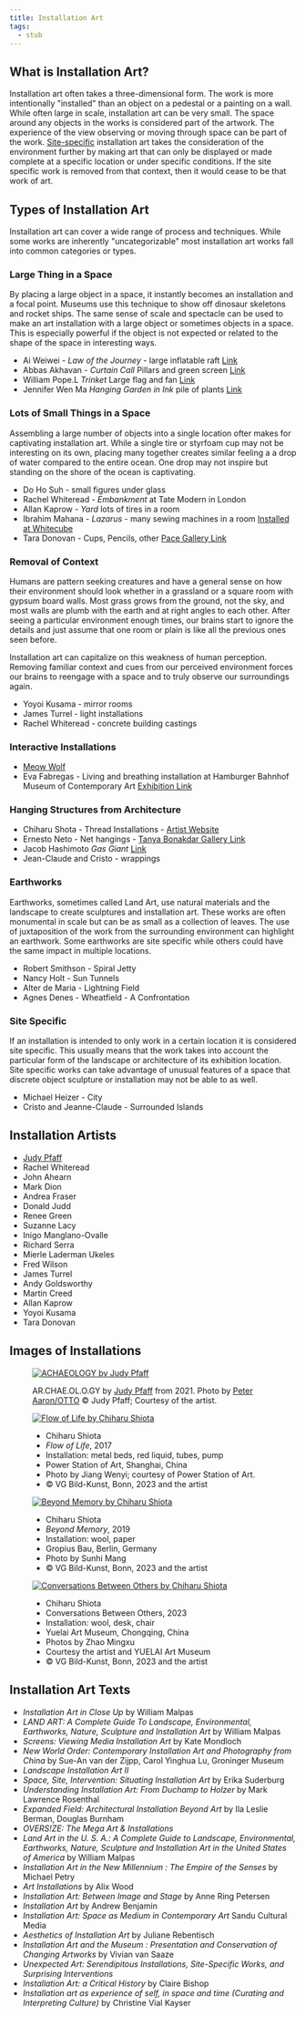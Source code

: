 ```yaml
---
title: Installation Art
tags:
  - stub
---
```


## What is Installation Art?

Installation art often takes a three-dimensional form. The work is more intentionally "installed" than an object on a pedestal or a painting on a wall. While often large in scale, installation art can be very small. The space around any objects in the works is considered part of the artwork. The experience of the view observing or moving through space can be part of the work. [Site-specific](../sculpture/site-specific.md) installation art takes the consideration of the environment further by making art that can only be displayed or made complete at a specific location or under specific conditions. If the site specific work is removed from that context, then it would cease to be that work of art.

## Types of Installation Art

Installation art can cover a wide range of process and techniques. While some works are inherently "uncategorizable" most installation art works fall into common categories or types.

### Large Thing in a Space

By placing a large object in a space, it instantly becomes an installation and a focal point. Museums use this technique to show off dinosaur skeletons and rocket ships. The same sense of scale and spectacle can be used to make an art installation with a large object or sometimes objects in a space. This is especially powerful if the object is not expected or related to the shape of the space in interesting ways.

- Ai Weiwei - _Law of the Journey_ - large inflatable raft [Link](https://artpil.com/news/law-of-the-journey-ai-weiwei/)
- Abbas Akhavan - _Curtain Call_ Pillars and green screen [Link](https://chisenhale.org.uk/audio-video/abbas-akhavan/)
- William Pope.L _Trinket_ Large flag and fan [Link](https://www.moca.org/exhibition/william-popel-trinket)
- Jennifer Wen Ma _Hanging Garden in Ink_ pile of plants [Link](https://fpa319w.wordpress.com/2014/12/02/critical-review-unscrolled-2/)

### Lots of Small Things in a Space

Assembling a large number of objects into a single location ofter makes for captivating installation art. While a single tire or styrfoam cup may not be interesting on its own, placing many together creates similar feeling a a drop of water compared to the entire ocean. One drop may not inspire but standing on the shore of the ocean is captivating.

- Do Ho Suh - small figures under glass
- Rachel Whiteread - _Embankment_ at Tate Modern in London
- Allan Kaprow - _Yard_ lots of tires in a room
- Ibrahim Mahana - _Lazarus_ - many sewing machines in a room [Installed at Whitecube](https://www.whitecube.com/gallery-exhibitions/lazarus)
- Tara Donovan - Cups, Pencils, other [Pace Gallery Link](https://www.pacegallery.com/artists/tara-donovan/)

### Removal of Context

Humans are pattern seeking creatures and have a general sense on how their environment should look whether in a grassland or a square room with gypsum board walls. Most grass grows from the ground, not the sky, and most walls are plumb with the earth and at right angles to each other. After seeing a particular environment enough times, our brains start to ignore the details and just assume that one room or plain is like all the previous ones seen before.

Installation art can capitalize on this weakness of human perception. Removing familiar context and cues from our perceived environment forces our brains to reengage with a space and to truly observe our surroundings again.

- Yoyoi Kusama - mirror rooms
- James Turrel - light installations
- Rachel Whiteread - concrete building castings

### Interactive Installations

- [Meow Wolf](https://meowwolf.com/)
- Eva Fabregas - Living and breathing installation at Hamburger Bahnhof Museum of Contemporary Art [Exhibition Link](https://www.smb.museum/en/museums-institutions/hamburger-bahnhof/exhibitions/detail/eva-fabregas/)

### Hanging Structures from Architecture

- Chiharu Shota - Thread Installations - [Artist Website](https://www.chiharu-shiota.com/)
- Ernesto Neto - Net hangings - [Tanya Bonakdar Gallery Link](https://www.tanyabonakdargallery.com/artists/49-ernesto-neto/)
- Jacob Hashimoto _Gas Giant_ [Link](https://www.latimes.com/entertainment/arts/culture/la-et-cm-art-review-jacob-hashimoto-moca-pacific-design-center-20140311-story.html)
- Jean-Claude and Cristo - wrappings

### Earthworks

Earthworks, sometimes called Land Art, use natural materials and the landscape to create sculptures and installation art. These works are often monumental in scale but can be as small as a collection of leaves. The use of juxtaposition of the work from the surrounding environment can highlight an earthwork. Some earthworks are site specific while others could have the same impact in multiple locations.

- Robert Smithson - Spiral Jetty
- Nancy Holt - Sun Tunnels
- Alter de Maria - Lightning Field
- Agnes Denes - Wheatfield - A Confrontation

### Site Specific

If an installation is intended to only work in a certain location it is considered site specific. This usually means that the work takes into account the particular form of the landscape or architecture of its exhibition location. Site specific works can take advantage of unusual features of a space that discrete object sculpture or installation may not be able to as well.

- Michael Heizer - City
- Cristo and Jeanne-Claude - Surrounded Islands

## Installation Artists

<div class="gallery-grid">

- [Judy Pfaff](https://www.judypfaffstudio.com/)
- Rachel Whiteread
- John Ahearn
- Mark Dion
- Andrea Fraser
- Donald Judd
- Renee Green
- Suzanne Lacy
- Inigo Manglano-Ovalle
- Richard Serra
- Mierle Laderman Ukeles
- Fred Wilson
- James Turrel
- Andy Goldsworthy
- Martin Creed
- Allan Kaprow
- Yoyoi Kusama
- Tara Donovan

</div>

## Images of Installations

<div class="gallery-grid">
<figure>

[![ACHAEOLOGY by Judy Pfaff](./attachments/2021A53_ARCHAEOLOGY-by-Judy-Pfaff-photo-by-Peter-Aaron.jpeg)](./attachments/2021A53_ARCHAEOLOGY-by-Judy-Pfaff-photo-by-Peter-Aaron.jpeg)

<figcaption>

AR.CHAE.OL.O.GY by [Judy Pfaff](https://www.judypfaffstudio.com/) from 2021. Photo by [Peter Aaron/OTTO](https://www.peteraaron.net/) © Judy Pfaff; Courtesy of the artist.

</figcaption>
</figure>

<figure>

[![Flow of Life by Chiharu Shiota](./attachments/2017_Flow-of-Life_by-Chiharu-Shiota_Shanghai_Photo-Jiang-Wenyi-web.jpg)](./attachments/2017_Flow-of-Life_by-Chiharu-Shiota_Shanghai_Photo-Jiang-Wenyi-web.jpg)

<figcaption>

- Chiharu Shiota
- _Flow of Life_, 2017
- Installation: metal beds, red liquid, tubes, pump
- Power Station of Art, Shanghai, China
- Photo by Jiang Wenyi; courtesy of Power Station of Art.
- © VG Bild-Kunst, Bonn, 2023 and the artist

</figcaption>
</figure>

<figure>

[![Beyond Memory by Chiharu Shiota](./attachments/2019_Beyond-Memory_by-Chiharu-Shiota_Gropius-Bau_photo-Sunhi-Mang-web.jpg)](./attachments/2019_Beyond-Memory_by-Chiharu-Shiota_Gropius-Bau_photo-Sunhi-Mang-web.jpg)

<figcaption>

- Chiharu Shiota
- _Beyond Memory_, 2019
- Installation: wool, paper
- Gropius Bau, Berlin, Germany
- Photo by Sunhi Mang
- © VG Bild-Kunst, Bonn, 2023 and the artist

</figcaption>
</figure>

<figure>

[![Conversations Between Others by Chiharu Shiota](./attachments/2023_Conversations-Between-Others_by-Chiharu-Shiota_Yuelai-Musuem_photo-Zhao-Mingxu_9-web.jpg)](./attachments/2023_Conversations-Between-Others_by-Chiharu-Shiota_Yuelai-Musuem_photo-Zhao-Mingxu_9-web.jpg)

<figcaption>

- Chiharu Shiota
- Conversations Between Others, 2023
- Installation: wool, desk, chair
- Yuelai Art Museum, Chongqing, China
- Photos by Zhao Mingxu
- Courtesy the artist and YUELAI Art Museum
- © VG Bild-Kunst, Bonn, 2023 and the artist

</figcaption>
</figure>

</div>

## Installation Art Texts

- _Installation Art in Close Up_ by William Malpas
- _LAND ART: A Complete Guide To Landscape, Environmental, Earthworks, Nature, Sculpture and Installation Art_ by William Malpas
- _Screens: Viewing Media Installation Art_ by Kate Mondloch
- _New World Order: Contemporary Installation Art and Photography from China_ by Sue-An van der Zijpp, Carol Yinghua Lu, Groninger Museum
- _Landscape Installation Art II_
- _Space, Site, Intervention: Situating Installation Art_ by Erika Suderburg
- _Understanding Installation Art: From Duchamp to Holzer_ by Mark Lawrence Rosenthal
- _Expanded Field: Architectural Installation Beyond Art_ by Ila Leslie Berman, Douglas Burnham
- _OVERS!ZE: The Mega Art & Installations_
- _Land Art in the U. S. A.: A Complete Guide to Landscape, Environmental, Earthworks, Nature, Sculpture and Installation Art in the United States of America_ by William Malpas
- _Installation Art in the New Millennium : The Empire of the Senses_ by Michael Petry
- _Art Installations_ by Alix Wood
- _Installation Art: Between Image and Stage_ by Anne Ring Petersen
- _Installation Art_ by Andrew Benjamin
- _Installation Art: Space as Medium in Contemporary Art_ Sandu Cultural Media
- _Aesthetics of Installation Art_ by Juliane Rebentisch
- _Installation Art and the Museum : Presentation and Conservation of Changing Artworks_ by Vivian van Saaze
- _Unexpected Art: Serendipitous Installations, Site-Specific Works, and Surprising Interventions_
- _Installation Art: a Critical History_ by Claire Bishop
- _Installation art as experience of self, in space and time (Curating and Interpreting Culture)_ by Christine Vial Kayser
